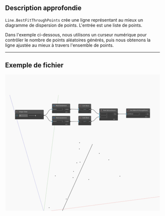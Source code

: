 ## Description approfondie
`Line.BestFitThroughPoints` crée une ligne représentant au mieux un diagramme de dispersion de points. L'entrée est une liste de points.

Dans l'exemple ci-dessous, nous utilisons un curseur numérique pour contrôler le nombre de points aléatoires générés, puis nous obtenons la ligne ajustée au mieux à travers l'ensemble de points.

___
## Exemple de fichier

![ByBestFitThroughPoints](./Autodesk.DesignScript.Geometry.Line.ByBestFitThroughPoints_img.jpg)

